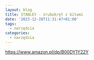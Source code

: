 ```yaml
---
layout: blog
title: STANLEY - śrubokręt z bitami
date: '2023-12-28T11:31:47+01:00'
tags:
  - narzędzia
categories:
  - narzędzia
---
```

https://www.amazon.pl/dp/B00DY1Y22Y
